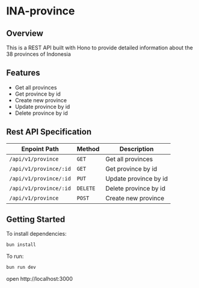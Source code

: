 # INA-province

## Overview

This is a REST API built with Hono to provide detailed information about the 38 provinces of Indonesia

## Features

- Get all provinces
- Get province by id
- Create new province
- Update province by id
- Delete province by id

## Rest API Specification

| Enpoint Path           | Method   | Description           |
| ---------------------- | -------- | --------------------- |
| `/api/v1/province`     | `GET`    | Get all provinces     |
| `/api/v1/province/:id` | `GET`    | Get province by id    |
| `/api/v1/province/:id` | `PUT`    | Update province by id |
| `/api/v1/province/:id` | `DELETE` | Delete province by id |
| `/api/v1/province`     | `POST`   | Create new province   |

## Getting Started

To install dependencies:

```sh
bun install
```

To run:

```sh
bun run dev
```

open http://localhost:3000
